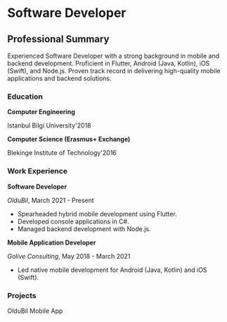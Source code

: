 # Software Developer


## Professional Summary
Experienced Software Developer with a strong background in mobile and backend development. Proficient in Flutter, Android (Java, Kotlin), iOS (Swift), and Node.js. Proven track record in delivering high-quality mobile applications and backend solutions.


### Education
**Computer Engineering**

 Istanbul Bilgi University'2018


**Computer Science (Erasmus+ Exchange)**

 Blekinge Institute of Technology'2016


### Work Experience
**Software Developer**

_OlduBil_, March 2021 - Present
- Spearheaded hybrid mobile development using Flutter.
- Developed console applications in C#.
- Managed backend development with Node.js.

**Mobile Application Developer**

_Golive Consulting_, May 2018 - March 2021
- Led native mobile development for Android (Java, Kotlin) and iOS (Swift).

### Projects
OlduBil Mobile App
